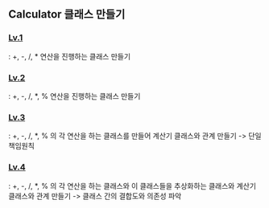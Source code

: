 
## Calculator 클래스 만들기


### [Lv.1](https://github.com/BaeJihae/calculatorProject/tree/main/Lv.1_Calculator.playground)
: +, -, /, * 연산을 진행하는 클래스 만들기

### [Lv.2](https://github.com/BaeJihae/calculatorProject/tree/main/Lv.2_Calculator.playground)
: +, -, /, *, % 연산을 진행하는 클래스 만들기

### [Lv.3](https://github.com/BaeJihae/calculatorProject/tree/main/Lv.3_Calculator.playground)
: +, -, /, *, % 의 각 연산을 하는 클래스를 만들어 계산기 클래스와 관계 만들기
-> 단일책임원칙

### [Lv.4](https://github.com/BaeJihae/calculatorProject/tree/main/Lv.4_Calculator.playground)
: +, -, /, *, % 의 각 연산을 하는 클래스와 이 클래스들을 추상화하는 클래스와 계산기 클래스와 관계 만들기
-> 클래스 간의 결합도와 의존성 파악
